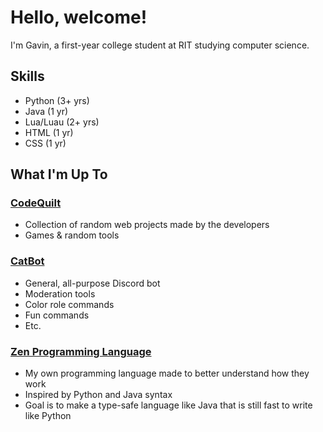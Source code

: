 # Hello, welcome!
I'm Gavin, a first-year college student at RIT studying computer science.


## Skills
* Python (3+ yrs)
* Java (1 yr)
* Lua/Luau (2+ yrs)
* HTML (1 yr)
* CSS (1 yr)


## What I'm Up To
### [CodeQuilt](https://github.com/justianisdev/CodeQuilt)
* Collection of random web projects made by the developers
* Games & random tools

### [CatBot](https://github.com/Zentiph/CatBot)
* General, all-purpose Discord bot
* Moderation tools
* Color role commands
* Fun commands
* Etc.

### [Zen Programming Language](https://github.com/Zentiph/Zen)
* My own programming language made to better understand how they work
* Inspired by Python and Java syntax
* Goal is to make a type-safe language like Java that is still fast to write like Python
